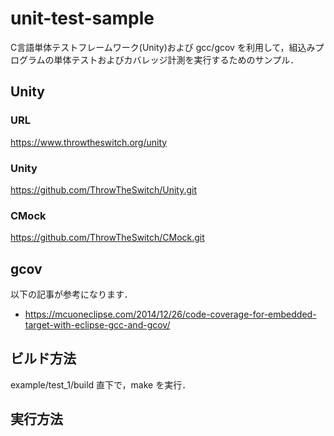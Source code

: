 # unit-test-sample

C言語単体テストフレームワーク(Unity)および gcc/gcov を利用して，組込みプログラムの単体テストおよびカバレッジ計測を実行するためのサンプル．

## Unity
### URL
https://www.throwtheswitch.org/unity

### Unity
https://github.com/ThrowTheSwitch/Unity.git

### CMock
https://github.com/ThrowTheSwitch/CMock.git

## gcov
以下の記事が参考になります．
* https://mcuoneclipse.com/2014/12/26/code-coverage-for-embedded-target-with-eclipse-gcc-and-gcov/

## ビルド方法
example/test_1/build 直下で，make を実行．

## 実行方法
athrill-run を実行．

※v850e2m 版の athrill がインストールされていることが前提．

## その他メモ

### gcov実行時の注意点
* 計測開始前に，.ctors セクションの初期化関数を実行する
* 計測終了時に，gcov_exit() を呼び出す(gcc のバージョンで異なる可能性がないか？)
* gcov_exit()でファイルI/O発生するので，athrillのシステムコールで対応する必要あり※
* libgcov.a を準備する必要あり(gcc/Makefile の inhibit_libc を falseにする)
  * https://github.com/tmori/unit-test-sample/releases/tag/v850-gcov

参考：
* ETロボコン向けのライブラリを流用することで動作確認した．以下のコードを参照．
  * https://github.com/tmori/unit-test-sample/blob/master/example/test_1/athrill-libgcc.c
* なお，リンク順番を間違えると，libcのシステムコールが利用されてしまうため要注意．

### newlib ビルド時のターゲット依存コンパイルフラグ指定方法

```
export CFLAGS_FOR_TARGET="-mv850e2v3 -mhard-float" 
 ../configure --target=v850-elf --prefix=/usr/local
```
